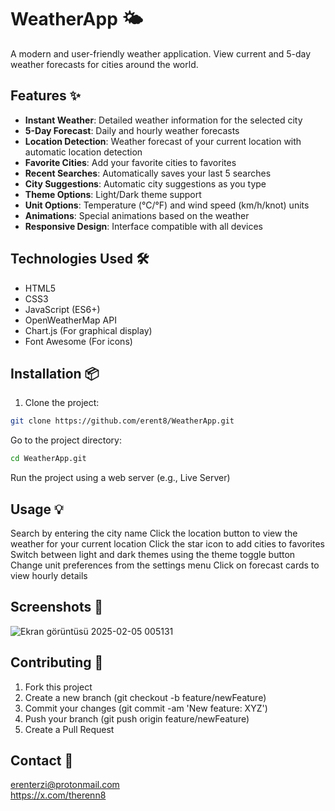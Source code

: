 # WeatherApp 🌤️

A modern and user-friendly weather application. View current and 5-day weather forecasts for cities around the world.

## Features ✨

- **Instant Weather**: Detailed weather information for the selected city  
- **5-Day Forecast**: Daily and hourly weather forecasts  
- **Location Detection**: Weather forecast of your current location with automatic location detection  
- **Favorite Cities**: Add your favorite cities to favorites  
- **Recent Searches**: Automatically saves your last 5 searches  
- **City Suggestions**: Automatic city suggestions as you type  
- **Theme Options**: Light/Dark theme support  
- **Unit Options**: Temperature (°C/°F) and wind speed (km/h/knot) units  
- **Animations**: Special animations based on the weather  
- **Responsive Design**: Interface compatible with all devices  

## Technologies Used 🛠️

- HTML5  
- CSS3  
- JavaScript (ES6+)  
- OpenWeatherMap API  
- Chart.js (For graphical display)  
- Font Awesome (For icons)  

## Installation 📦

1. Clone the project:  
```bash
git clone https://github.com/erent8/WeatherApp.git
```
Go to the project directory:
```bash
cd WeatherApp.git
```
Run the project using a web server (e.g., Live Server)

## Usage 💡
Search by entering the city name
Click the location button to view the weather for your current location
Click the star icon to add cities to favorites
Switch between light and dark themes using the theme toggle button
Change unit preferences from the settings menu
Click on forecast cards to view hourly details

## Screenshots 📸
![Ekran görüntüsü 2025-02-05 005131](https://github.com/user-attachments/assets/fc572af9-3466-4c22-a839-d7b6a601489e)

## Contributing 🤝
1. Fork this project
2. Create a new branch (git checkout -b feature/newFeature)
3. Commit your changes (git commit -am 'New feature: XYZ')
4. Push your branch (git push origin feature/newFeature)
5. Create a Pull Request

## Contact 📧

erenterzi@protonmail.com <br> https://x.com/therenn8


